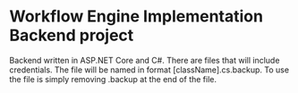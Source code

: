 # Workflow Engine Implementation Backend project
Backend written in ASP.NET Core and C#. There are files that will include credentials. The file will be named in format [className].cs.backup. To use the file is simply removing .backup at the end of the file.
